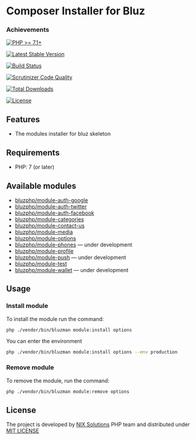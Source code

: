 # Composer Installer for Bluz

### Achievements

[![PHP >= 7.1+](https://img.shields.io/packagist/php-v/bluzphp/composer-plugin.svg?style=flat)](https://php.net/)

[![Latest Stable Version](https://img.shields.io/packagist/v/bluzphp/composer-plugin.svg?label=version&style=flat)](https://packagist.org/packages/bluzphp/composer-plugin)

[![Build Status](https://img.shields.io/travis/bluzphp/composer-plugin/master.svg?style=flat)](https://travis-ci.org/bluzphp/composer-plugin)

[![Scrutinizer Code Quality](https://img.shields.io/scrutinizer/g/bluzphp/composer-plugin.svg?style=flat)](https://scrutinizer-ci.com/g/bluzphp/composer-plugin/)

[![Total Downloads](https://img.shields.io/packagist/dt/bluzphp/composer-plugin.svg?style=flat)](https://packagist.org/packages/bluzphp/composer-plugin)

[![License](https://img.shields.io/packagist/l/bluzphp/composer-plugin.svg?style=flat)](https://packagist.org/packages/bluzphp/composer-plugin)


Features
-------------------------
* The modules installer for bluz skeleton

Requirements
-------------------------
* PHP: 7 (or later)

Available modules
-------------------------
* [bluzphp/module-auth-google](https://github.com/bluzphp/module-auth-google)
* [bluzphp/module-auth-twitter](https://github.com/bluzphp/module-auth-twitter)
* [bluzphp/module-auth-facebook](https://github.com/bluzphp/module-auth-facebook)
* [bluzphp/module-categories](https://github.com/bluzphp/module-categories)
* [bluzphp/module-contact-us](https://github.com/bluzphp/module-contact-us)
* [bluzphp/module-media](https://github.com/bluzphp/module-media)
* [bluzphp/module-options](https://github.com/bluzphp/module-options)
* [bluzphp/module-phones](https://github.com/bluzphp/module-phones) — under development
* [bluzphp/module-profile](https://github.com/bluzphp/module-profile)
* [bluzphp/module-push](https://github.com/bluzphp/module-push) — under development
* [bluzphp/module-test](https://github.com/bluzphp/module-test)
* [bluzphp/module-wallet](https://github.com/bluzphp/module-wallet) — under development

Usage
-------------------------
### Install module
To install the module run the command:
  
```bash
php ./vendor/bin/bluzman module:install options
```

You can enter the environment

```bash
php ./vendor/bin/bluzman module:install options --env production
```

### Remove module
To remove the module, run the command:
    
```bash
php ./vendor/bin/bluzman module:remove options
```

## License

The project is developed by [NIX Solutions][1] PHP team and distributed under [MIT LICENSE][2]

[1]: http://nixsolutions.com
[2]: https://raw.github.com/bluzphp/composer-plugin/master/LICENSE.md
